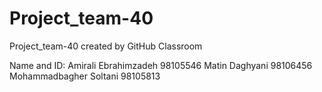 # Project_team-40
Project_team-40 created by GitHub Classroom

Name and ID:
Amirali Ebrahimzadeh 98105546
Matin Daghyani 98106456
Mohammadbagher Soltani 98105813
